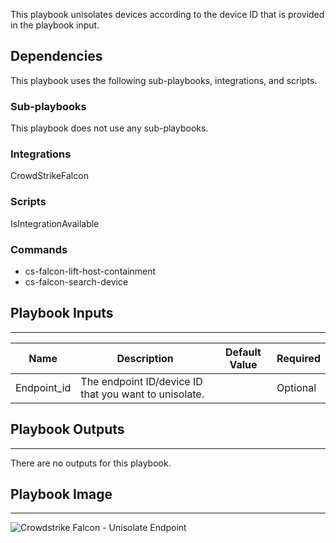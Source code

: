 This playbook unisolates devices according to the device ID that is provided in the playbook input.

## Dependencies
This playbook uses the following sub-playbooks, integrations, and scripts.

### Sub-playbooks
This playbook does not use any sub-playbooks.

### Integrations
CrowdStrikeFalcon

### Scripts
IsIntegrationAvailable

### Commands
* cs-falcon-lift-host-containment
* cs-falcon-search-device

## Playbook Inputs
---

| **Name** | **Description** | **Default Value** | **Required** |
| --- | --- | --- | --- |
| Endpoint_id | The endpoint ID/device ID that you want to unisolate.  |  | Optional |

## Playbook Outputs
---
There are no outputs for this playbook.

## Playbook Image
---
![Crowdstrike Falcon - Unisolate Endpoint](../../doc_files/Crowdstrike_Falcon_-_Unisolate_Endpoint.png)
